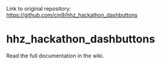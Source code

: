Link to original repository: https://github.com/cin9/hhz_hackathon_dashbuttons

# hhz_hackathon_dashbuttons

Read the full documentation in the wiki.

